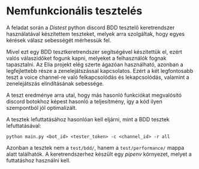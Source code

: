 # Nemfunkcionális tesztelés

A feladat során a *Distest* python discord BDD tesztelő keretrendszer használatával készítettem teszteket, melyek arra szolgáltak, hogy egyes kérések válasz sebességét mérhessük fel.

Mivel ezt egy BDD tesztkeretrendszer segítségével készítettük el, ezért valós válaszidőket fogunk kapni, melyeket a felhasználók fognak tapasztalni. Az Elia projekt elég szerte ágazóan használható, azonban a legfejlettebb része a zenelejátszással kapcsolatos. Ezért a két legfontosabb teszt a voice channel-re való felkapcsolódás és lekapcsolódás, valamint a zenelejátszás elindításának sebessége.

A teszt eredménye arra utal, hogy más hasonló funkciókat megvalósító discord botokhoz képest hasonló a teljesítmény, így a kód ilyen szempontból jól optimalizált.

A tesztek lefuttatásához hasonlóan kell eljárni, mint a BDD tesztek lefuttatásával:

```shell
python main.py <bot_id> <tester_token> -c <channel_id> -r all
```

Azonban a tesztek nem a `test/bdd/`, hanem a `test/performance/` mappa alatt találhatók. A keretrendszerhez készült egy *pipenv* környezet, melyet a futtatáshoz használni kell.
